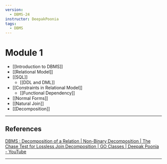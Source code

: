 ```yaml
---
version:
  - DBMS-24
instructor: DeepakPoonia
tags:
  - DBMS
---
```


# Module 1
- [[Introduction to DBMS]]
- [[Relational Model]]
- [[SQL]]
	- [[DDL and DML]]
- [[Constraints in Relational Model]]
	- [[Functional Dependency]]
- [[Normal Forms]]
- [[Natural Join]]
- [[Decomposition]]

---

## References
[DBMS : Decomposition of a Relation | Non-Binary Decomposition | The Chase Test for Lossless Join Decomposition | GO Classes | Deepak Poonia - YouTube](https://www.youtube.com/playlist?list=PLIPZ2_p3RNHjweUdD-fgcdD-oMiylqE9t)

---
